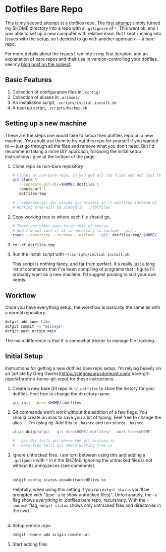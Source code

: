 # Dotfiles Bare Repo

This is my second attempt at a dotfiles repo. The [first attempt](https://github.com/kvnloughead/dotfiles-homerepo) simply turned my $HOME directory into a repo with a `.gitignore` of `*`. This went ok, and I was able to set up a new computer with relative ease. But I kept running into issues with the setup, so I decided to go with another approach — a bare repo.

For more details about the issues I ran into in my first iteration, and an explanation of bare repos and their use in version-controlling your dotfiles, see my [blog post on the subject](https://todo-name-blog.vercel.app/posts/dotfiles-bare-repo).

## Basic Features

1. Collection of configuration files in `.config/`
2. Collection of aliases in `.aliases/`
3. An installation script, `.scripts/initial-install.sh`
4. A backup script, `.scripts/backup.sh`

## Setting up a new machine

These are the steps one would take to setup their dotfiles repo on a new machine. You could use them to try out this repo for yourself if you wanted to — just go through all the files and remove what you don't need. But I'd recommend taking a more DIY approach, following the initial setup instructions I give at the bottom of the page.

1. Clone repo as non-bare repository

   ```sh
   # Clones as non-bare repo, so you get all the files and not just the history
   git clone \
      --separate-git-dir=$HOME/.dotfiles \
      remote-url \
      dotfiles-tmp

   # --separate-git-dir places git history in ~/.dotfiles instead of `./.git`
   # Working tree will be placed in `./dotfiles`.
   ```

2. Copy working tree to where each file should go.

   ```sh
   # There are other ways to do this of course.
   # And I'm not sure if it is necessary to exclude `.git`.
   rsync --recursive --verbose --exclude '.git' dotfiles-tmp/ $HOME/
   ```

3. `rm -rf dotfiles-tmp`

4. Run the install script with `~/.scripts/initial-install.sh`.

   This script is nothing fancy, and far from perfect. It's really just a long list of commands that I've been compiling of programs that I figure I'll probably want on a new machine. I'd suggest pruning to suit your own needs.

## Workflow

Once you have everything setup, the workflow is basically the same as with a normal repository.

```sh
dotgit add some-file
dotgit commit -m "message"
dotgit push origin main
```

The main difference is that it is somewhat trickier to manage file tracking.

## Initial Setup

Instructions for getting a new dotfiles bare repo setup. I'm relying heavily on an [article by Greg Owens](https://stegosaurusdormant.com/ bare-git-repo/#fnref:no-home-git-repo) for these instructions.

1. Create a new bare Git repo in `~/.dotfiles` to store the history for your dotfiles. Feel free to change the directory name.

   ```sh
   git init --bare $HOME/.dotfiles
   ```

2. Git commands won't work without the addition of a few flags. You should create an alias to save you a lot of typing. Feel free to change the alias — I'm using `dg`. Add this to `.bashrc` and run `source .bashrc`.

   ```sh
   alias dotgit='git --git-dir=$HOME/.dotfiles/ --work-tree=$HOME'

   # --git-dir tells git where the git history is
   # --work-tree tells git where working tree is
   ```

3. Ignore untracked files. I am torn between using this and adding a `.gitignore` with `*` in it the $HOME. Ignoring the untracked files is not without its annoyances (see comments).<br></br>

   ```sh
   dotgit config status.showUntrackedFiles no
   ```

   Helpfully, when using this setting if you run `dotgit status` you'll be prompted with "(use -u to show untracked files)". Unfortunately, the `-u` flag shows _everything_ in .dotfiles bare repo, recursively. With the `-unormal` flag, `dotgit status` shows only untracked files and directories in the cwd. <br></br>

4. Setup remote repo

   ```sh
   dotgit remote add origin remote-url
   ```

5. Start adding files.
